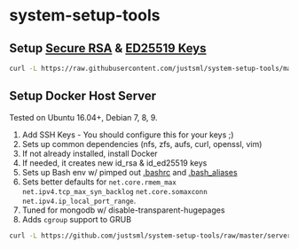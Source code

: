 # system-setup-tools

## Setup [Secure RSA](https://github.com/justsml/system-setup-tools/blob/master/modules/ssh-key-generator.sh#L45) & [ED25519 Keys](https://github.com/justsml/system-setup-tools/blob/master/modules/ssh-key-generator.sh#L37)

```sh
curl -L https://raw.githubusercontent.com/justsml/system-setup-tools/master/modules/ssh-key-generator.sh | bash
```

## Setup Docker Host Server
Tested on Ubuntu 16.04+, Debian 7, 8, 9.

1. Add SSH Keys - You should configure this for your keys ;) 
1. Sets up common dependencies (nfs, zfs, aufs, curl, openssl, vim)
1. If not already installed, install Docker
1. If needed, it creates new id_rsa & id_ed25519 keys
1. Sets up Bash env w/ pimped out [.bashrc](https://raw.githubusercontent.com/justsml/system-setup-tools/master/home-scripts/.bashrc) and [.bash_aliases](https://raw.githubusercontent.com/justsml/system-setup-tools/master/home-scripts/.bash_aliases)
1. Sets better defaults for `net.core.rmem_max` `net.ipv4.tcp_max_syn_backlog` `net.core.somaxconn` `net.ipv4.ip_local_port_range`.
1. Tuned for mongodb w/ disable-transparent-hugepages
1. Adds `cgroup` support to GRUB

```sh
curl -L https://github.com/justsml/system-setup-tools/raw/master/server-setup-2016.sh | bash
```

